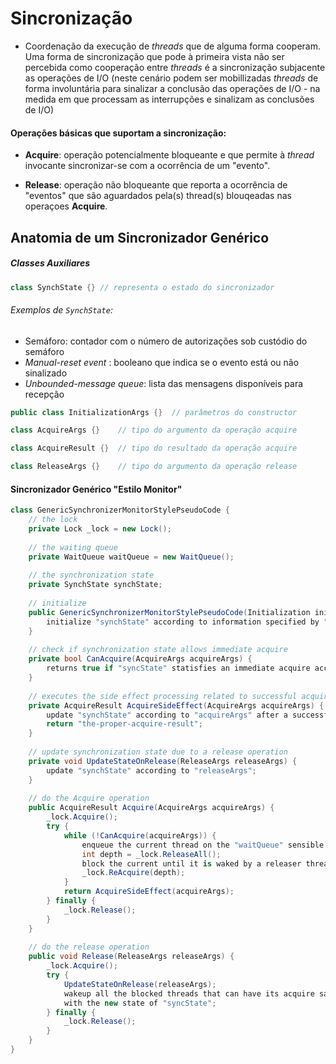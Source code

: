 # Sincronização

- Coordenação da execução de *threads* que de alguma forma cooperam.
  Uma forma de sincronização que pode à primeira vista não ser
  percebida como cooperação entre *threads* é a sincronização subjacente
  as operações de I/O (neste cenário podem ser mobillizadas *threads*
  de forma involuntária para sinalizar a conclusão das operações de I/O -
  na medida em que processam as interrupções e sinalizam as conclusões de I/O)
  
#### Operações básicas que suportam a sincronização:
- **Acquire**: operação potencialmente bloqueante e que permite à *thread*
  invocante sincronizar-se com a ocorrência de um "evento".
  
- **Release**: operação não bloqueante que reporta a ocorrência de "eventos"
  que são aguardados pela(s) thread(s) blouqeadas nas operaçoes **Acquire**.

## Anatomia de um Sincronizador Genérico

##### Classes Auxiliares

``` C#
class SynchState {}	// representa o estado do sincronizador
```

###### Exemplos de `SynchState`:
- Semáforo: contador com o número de autorizações sob custódio do semáforo
- *Manual-reset event* : booleano que indica se o evento está ou não sinalizado
- *Unbounded-message queue*: lista das mensagens disponíveis para recepção

``` C#
public class InitializationArgs {}	// parâmetros do constructor

class AcquireArgs {}	// tipo do argumento da operação acquire

class AcquireResult {}	// tipo do resultado da operação acquire

class ReleaseArgs {}	// tipo do argumento da operação release
```

#### Sincronizador Genérico "Estilo Monitor"

```C#
class GenericSynchronizerMonitorStylePseudoCode {
	// the lock
	private Lock _lock = new Lock();
	
	// the waiting queue
	private WaitQueue waitQueue = new WaitQueue();
	
	// the synchronization state
	private SynchState synchState;
	
	// initialize
	public GenericSynchronizerMonitorStylePseudoCode(Initialization initialState) {
		initialize "synchState" according to information specified by "initialState";
	}
	
	// check if synchronization state allows immediate acquire
	private bool CanAcquire(AcquireArgs acquireArgs) {
		returns true if "syncState" statisfies an immediate acquire according to "acquireArgs";
	}
	
	// executes the side effect processing related to successful acquire
	private AcquireResult AcquireSideEffect(AcquireArgs acquireArgs) {
		update "synchState" according to "acquireArgs" after a successful acquire;
		return "the-proper-acquire-result";
	}
	
	// update synchronization state due to a release operation
	private void UpdateStateOnRelease(ReleaseArgs releaseArgs) {
		update "synchState" according to "releaseArgs";
	}
	
	// do the Acquire operation
	public AcquireResult Acquire(AcquireArgs acquireArgs) {
		_lock.Acquire();
		try {
			while (!CanAcquire(acquireArgs)) {
				enqueue the current thread on the "waitQueue" sensible to posterior wakeups;
				int depth = _lock.ReleaseAll();
				block the current until it is waked by a releaser thread;
				_lock.ReAcquire(depth);
			}
			return AcquireSideEffect(acquireArgs);
		} finally {
			_lock.Release();
		}
	}
	
	// do the release operation
	public void Release(ReleaseArgs releaseArgs) {
		_lock.Acquire();
		try {
			UpdateStateOnRelease(releaseArgs);
			wakeup all the blocked threads that can have its acquire satisfied;
			with the new state of "syncState";
		} finally {
			_lock.Release();
		}
	}
}
```






